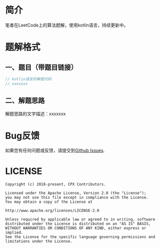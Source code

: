 # 简介

笔者在LeetCode上的算法题解，使用kotlin语言，持续更新中。

# 题解格式

## 一、题目（带题目链接）

```kotlin
// kotlin语言的解题代码
// xxxxxxx
```

## 二、解题思路

解题思路的文字描述：xxxxxxx

# Bug反馈

如果您有任何问题或反馈，请提交到[Github Issues](https://github.com/wkxjc/Kotlin-leetcode/issues).

# LICENSE

    Copyright (c) 2018-present, CPX Contributors.
    
    Licensed under the Apache License, Version 2.0 (the "License");
    you may not use this file except in compliance with the License.
    You may obtain a copy of the License at
    
    http://www.apache.org/licenses/LICENSE-2.0
    
    Unless required by applicable law or agreed to in writing, software
    distributed under the License is distributed on an "AS IS" BASIS,
    WITHOUT WARRANTIES OR CONDITIONS OF ANY KIND, either express or implied.
    See the License for the specific language governing permissions and
    limitations under the License.
